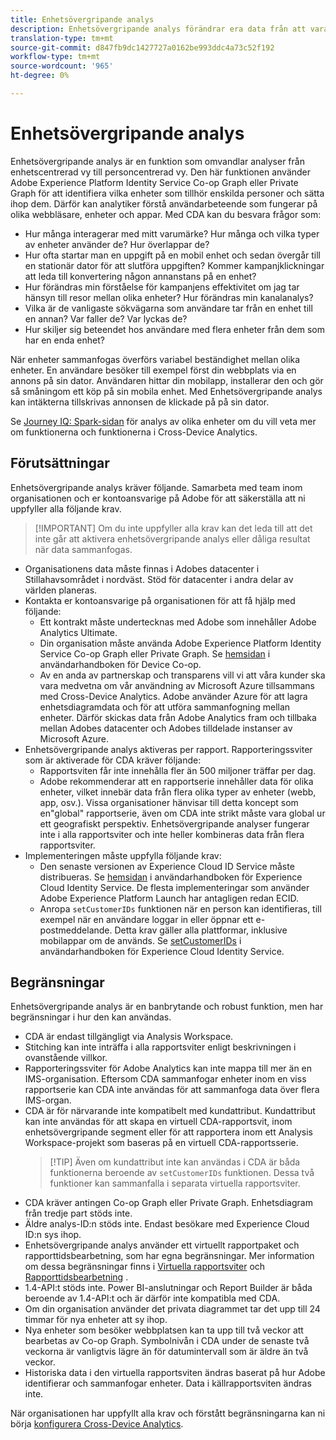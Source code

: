```yaml
---
title: Enhetsövergripande analys
description: Enhetsövergripande analys förändrar era data från att vara enhetsfokuserade till personfokuserade genom att sammanfoga enhetsdata.
translation-type: tm+mt
source-git-commit: d847fb9dc1427727a0162be993ddc4a73c52f192
workflow-type: tm+mt
source-wordcount: '965'
ht-degree: 0%

---
```



# Enhetsövergripande analys

Enhetsövergripande analys är en funktion som omvandlar analyser från enhetscentrerad vy till personcentrerad vy. Den här funktionen använder Adobe Experience Platform Identity Service Co-op Graph eller Private Graph för att identifiera vilka enheter som tillhör enskilda personer och sätta ihop dem. Därför kan analytiker förstå användarbeteende som fungerar på olika webbläsare, enheter och appar. Med CDA kan du besvara frågor som:

* Hur många interagerar med mitt varumärke? Hur många och vilka typer av enheter använder de? Hur överlappar de?
* Hur ofta startar man en uppgift på en mobil enhet och sedan övergår till en stationär dator för att slutföra uppgiften? Kommer kampanjklickningar att leda till konvertering någon annanstans på en enhet?
* Hur förändras min förståelse för kampanjens effektivitet om jag tar hänsyn till resor mellan olika enheter? Hur förändras min kanalanalys?
* Vilka är de vanligaste sökvägarna som användare tar från en enhet till en annan? Var faller de? Var lyckas de?
* Hur skiljer sig beteendet hos användare med flera enheter från dem som har en enda enhet?

När enheter sammanfogas överförs variabel beständighet mellan olika enheter. En användare besöker till exempel först din webbplats via en annons på sin dator. Användaren hittar din mobilapp, installerar den och gör så småningom ett köp på sin mobila enhet. Med Enhetsövergripande analys kan intäkterna tillskrivas annonsen de klickade på på sin dator.

Se [Journey IQ: Spark-sidan](http://adobe.ly/aacda) för analys av olika enheter om du vill veta mer om funktionerna och funktionerna i Cross-Device Analytics.

## Förutsättningar

Enhetsövergripande analys kräver följande. Samarbeta med team inom organisationen och er kontoansvarige på Adobe för att säkerställa att ni uppfyller alla följande krav.

>[!IMPORTANT] Om du inte uppfyller alla krav kan det leda till att det inte går att aktivera enhetsövergripande analys eller dåliga resultat när data sammanfogas.

* Organisationens data måste finnas i Adobes datacenter i Stillahavsområdet i nordväst. Stöd för datacenter i andra delar av världen planeras.
* Kontakta er kontoansvarige på organisationen för att få hjälp med följande:
   * Ett kontrakt måste undertecknas med Adobe som innehåller Adobe Analytics Ultimate.
   * Din organisation måste använda Adobe Experience Platform Identity Service Co-op Graph eller Private Graph. Se [hemsidan](https://docs.adobe.com/content/help/en/device-co-op/using/home.html) i användarhandboken för Device Co-op.
   * Av en anda av partnerskap och transparens vill vi att våra kunder ska vara medvetna om vår användning av Microsoft Azure tillsammans med Cross-Device Analytics. Adobe använder Azure för att lagra enhetsdiagramdata och för att utföra sammanfogning mellan enheter. Därför skickas data från Adobe Analytics fram och tillbaka mellan Adobes datacenter och Adobes tilldelade instanser av Microsoft Azure.
* Enhetsövergripande analys aktiveras per rapport. Rapporteringssviter som är aktiverade för CDA kräver följande:
   * Rapportsviten får inte innehålla fler än 500 miljoner träffar per dag.
   * Adobe rekommenderar att en rapportserie innehåller data för olika enheter, vilket innebär data från flera olika typer av enheter (webb, app, osv.). Vissa organisationer hänvisar till detta koncept som en&quot;global&quot; rapportserie, även om CDA inte strikt måste vara global ur ett geografiskt perspektiv. Enhetsövergripande analyser fungerar inte i alla rapportsviter och inte heller kombineras data från flera rapportsviter.
* Implementeringen måste uppfylla följande krav:
   * Den senaste versionen av Experience Cloud ID Service måste distribueras. Se [hemsidan](https://docs.adobe.com/content/help/en/id-service/using/home.html) i användarhandboken för Experience Cloud Identity Service. De flesta implementeringar som använder Adobe Experience Platform Launch har antagligen redan ECID.
   * Anropa `setCustomerIDs` funktionen när en person kan identifieras, till exempel när en användare loggar in eller öppnar ett e-postmeddelande. Detta krav gäller alla plattformar, inklusive mobilappar om de används. Se [setCustomerIDs](https://docs.adobe.com/content/help/en/id-service/using/id-service-api/methods/setcustomerids.html) i användarhandboken för Experience Cloud Identity Service.

## Begränsningar

Enhetsövergripande analys är en banbrytande och robust funktion, men har begränsningar i hur den kan användas.

* CDA är endast tillgängligt via Analysis Workspace.
* Stitching kan inte inträffa i alla rapportsviter enligt beskrivningen i ovanstående villkor.
* Rapporteringssviter för Adobe Analytics kan inte mappa till mer än en IMS-organisation. Eftersom CDA sammanfogar enheter inom en viss rapportserie kan CDA inte användas för att sammanfoga data över flera IMS-organ.
* CDA är för närvarande inte kompatibelt med kundattribut. Kundattribut kan inte användas för att skapa en virtuell CDA-rapportsvit, inom enhetsövergripande segment eller för att rapportera inom ett Analysis Workspace-projekt som baseras på en virtuell CDA-rapportsserie.
   > [!TIP] Även om kundattribut inte kan användas i CDA är båda funktionerna beroende av `setCustomerIDs` funktionen. Dessa två funktioner kan sammanfalla i separata virtuella rapportsviter.
* CDA kräver antingen Co-op Graph eller Private Graph. Enhetsdiagram från tredje part stöds inte.
* Äldre analys-ID:n stöds inte. Endast besökare med Experience Cloud ID:n sys ihop.
* Enhetsövergripande analys använder ett virtuellt rapportpaket och rapporttidsbearbetning, som har egna begränsningar. Mer information om dessa begränsningar finns i [Virtuella rapportsviter](../vrs/vrs-about.md) och [Rapporttidsbearbetning](../vrs/vrs-report-time-processing.md) .
* 1.4-API:t stöds inte. Power BI-anslutningar och Report Builder är båda beroende av 1.4-API:t och är därför inte kompatibla med CDA.
* Om din organisation använder det privata diagrammet tar det upp till 24 timmar för nya enheter att sy ihop.
* Nya enheter som besöker webbplatsen kan ta upp till två veckor att bearbetas av Co-op Graph. Symbolnivån i CDA under de senaste två veckorna är vanligtvis lägre än för datumintervall som är äldre än två veckor.
* Historiska data i den virtuella rapportsviten ändras baserat på hur Adobe identifierar och sammanfogar enheter. Data i källrapportsviten ändras inte.

När organisationen har uppfyllt alla krav och förstått begränsningarna kan ni börja [konfigurera Cross-Device Analytics](cda-setup.md).
